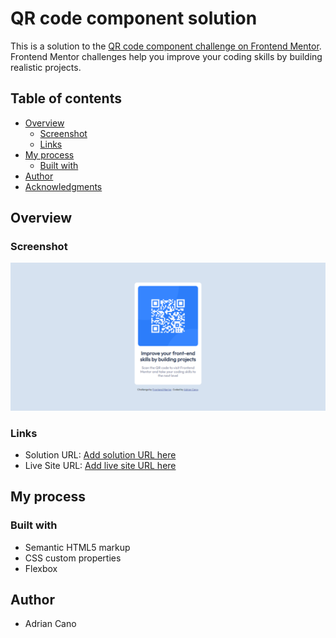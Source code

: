# QR code component solution

This is a solution to the [QR code component challenge on Frontend Mentor](https://www.frontendmentor.io/challenges/qr-code-component-iux_sIO_H). Frontend Mentor challenges help you improve your coding skills by building realistic projects.

## Table of contents

-   [Overview](#overview)
    -   [Screenshot](#screenshot)
    -   [Links](#links)
-   [My process](#my-process)
    -   [Built with](#built-with)
-   [Author](#author)
-   [Acknowledgments](#acknowledgments)

## Overview

### Screenshot

![](./screenshot.png)

### Links

-   Solution URL: [Add solution URL here](https://github.com/smd-adrian/QR-code-component-solution)
-   Live Site URL: [Add live site URL here](https://smd-adrian.github.io/QR-code-component-solution/)

## My process

### Built with

-   Semantic HTML5 markup
-   CSS custom properties
-   Flexbox

## Author

-   Adrian Cano
